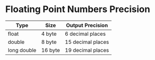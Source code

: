 # Floating Point Numbers Precision


|Type        |Size      | Output Precision   |
|------------|----------|--------------------|
|float       | 4 byte   | 6 decimal places   |
|double      | 8 byte   | 15 decimal places  |
|long double | 16 byte  | 19 decimal places  |
